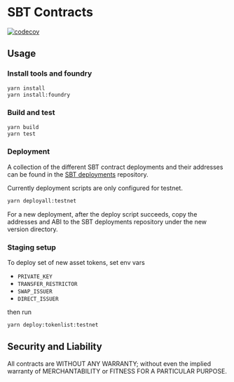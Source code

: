 SBT Contracts
================

[![codecov](https://codecov.io/gh/dinaricrypto/sbt-contracts/branch/main/graph/badge.svg?token=6GFOt4AsfI)](https://codecov.io/gh/dinaricrypto/sbt-contracts)

Usage
------
### Install tools and foundry

```bash
yarn install
yarn install:foundry
```

### Build and test

```bash
yarn build
yarn test
```

### Deployment

A collection of the different SBT contract deployments and their addresses can be found in the [SBT deployments](https://github.com/dinaricrypto/sbt-deployments) repository.

Currently deployment scripts are only configured for testnet.

```bash
yarn deployall:testnet
```

For a new deployment, after the deploy script succeeds, copy the addresses and ABI to the SBT deployments repository under the new version directory.

### Staging setup

To deploy set of new asset tokens, set env vars

- `PRIVATE_KEY`
- `TRANSFER_RESTRICTOR`
- `SWAP_ISSUER`
- `DIRECT_ISSUER`

then run

```bash
yarn deploy:tokenlist:testnet
```

Security and Liability
----------------------
All contracts are WITHOUT ANY WARRANTY; without even the implied warranty of MERCHANTABILITY or FITNESS FOR A PARTICULAR PURPOSE.

